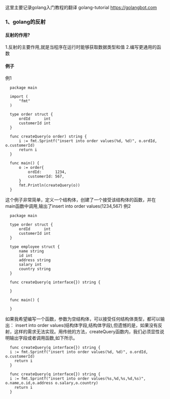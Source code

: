 这里主要记录golang入门教程的翻译
golang-tutorial https://golangbot.com
### 1、golang的反射
#### 反射的作用?
1.反射的主要作用,就是当程序在运行时能够获取数据类型和值
2.编写更通用的函数
#### 例子
例1
```
  package main

  import (  
      "fmt"
  )

  type order struct {  
      ordId      int
      customerId int
  }

  func createQuery(o order) string {  
      i := fmt.Sprintf("insert into order values(%d, %d)", o.ordId, o.customerId)
      return i
  }

  func main() {  
      o := order{
          ordId:      1234,
          customerId: 567,
      }
      fmt.Println(createQuery(o))
  }
```
这个例子非常简单，定义一个结构体，创建了一个接受该结构体的函数，并在main函数中调用,输出了insert into order values(1234,567)
例2
```
  package main

  type order struct {  
      ordId      int
      customerId int
  }

  type employee struct {  
      name string
      id int
      address string
      salary int
      country string
  }

  func createQuery(q interface{}) string {  

  }

  func main() {

  }
```
如果我希望编写一个函数，参数为空结构体，可以接受任何结构体类型，都可以输出： insert into order values(结构体字段,结构体字段),但遗憾的是，如果没有反射，这样的需求无法实现。用传统的方法，createQuery函数内，我们必须显性说明输出字段或者调用函数,如下所示。
```
  func createQuery(q interface{}) string {  
  i := fmt.Sprintf("insert into order values(%d, %d)", o.ordId, o.customerId)
    return i
  }
  
  func createQuery(q interface{}) string {  
  i := fmt.Sprintf("insert into order values(%s,%d,%s,%d,%s)", o.name,o.id,o.address o.salary,o.country)
    return i
  }
  
```
